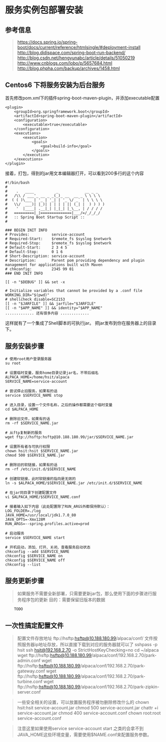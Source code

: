 # 服务实例包部署安装

## 参考信息
> https://docs.spring.io/spring-boot/docs/current/reference/htmlsingle/#deployment-install
> http://blog.didispace.com/spring-boot-run-backend/
> http://blog.csdn.net/hengyunabc/article/details/51050219
> http://www.cnblogs.com/lobo/p/5657684.html
> http://blog.phpha.com/backup/archives/1458.html

## Centos6 下将服务安装为后台服务

首先修改pom.xml下的插件spring-boot-maven-plugin，并添加executable配置
```
<plugin>
    <groupId>org.springframework.boot</groupId>
    <artifactId>spring-boot-maven-plugin</artifactId>
    <configuration>
        <executable>true</executable>
    </configuration>
    <executions>
        <execution>
            <goals>
                <goal>build-info</goal>
            </goals>
        </execution>
    </executions>
</plugin>
```

接着，打包，得到的jar用文本编辑器打开，可以看到200多行的这个内容
```
#!/bin/bash
#
#    .   ____          _            __ _ _
#   /\\ / ___'_ __ _ _(_)_ __  __ _ \ \ \ \
#  ( ( )\___ | '_ | '_| | '_ \/ _` | \ \ \ \
#   \\/  ___)| |_)| | | | | || (_| |  ) ) ) )
#    '  |____| .__|_| |_|_| |_\__, | / / / /
#   =========|_|==============|___/=/_/_/_/
#   :: Spring Boot Startup Script ::
#

### BEGIN INIT INFO
# Provides:          service-account
# Required-Start:    $remote_fs $syslog $network
# Required-Stop:     $remote_fs $syslog $network
# Default-Start:     2 3 4 5
# Default-Stop:      0 1 6
# Short-Description: service-account
# Description:       Parent pom providing dependency and plugin management for applications built with Maven
# chkconfig:         2345 99 01
### END INIT INFO

[[ -n "$DEBUG" ]] && set -x

# Initialize variables that cannot be provided by a .conf file
WORKING_DIR="$(pwd)"
# shellcheck disable=SC2153
[[ -n "$JARFILE" ]] && jarfile="$JARFILE"
[[ -n "$APP_NAME" ]] && identity="$APP_NAME"
............. 还有很多内容 .............
```

这样就有了一个集成了Shell脚本的可执行jar。
把jar发布到你在服务器上的目录下。

## 服务安装步骤
```
# 使用root用户登录服务器
su root

# 设置临时变量，服务home目录记录jar名，不带后缀名
ALPACA_HOME=/home/hsit/alpaca
SERVICE_NAME=service-account

# 尝试停止旧服务，如果有的话
service $SERVICE_NAME stop

# 进入目录，设置一个文件名称，之后的操作都需要这个临时变量
cd $ALPACA_HOME

# 删除旧文件，如果有的话
rm -rf $SERVICE_NAME.jar

# 从ftp复制新的服务
wget ftp://hsftp:hsftp@10.188.180.99/jar/$SERVICE_NAME.jar

# 设置所有者与可执行权限
chown hsit:hsit $SERVICE_NAME.jar
chmod 500 $SERVICE_NAME.jar

# 删除旧的软链接，如果有的话
rm -rf /etc/init.d/$SERVICE_NAME

# 创建软链接，此时软链接的指向是无效的
ln -s $ALPACA_HOME/$SERVICE_NAME.jar /etc/init.d/$SERVICE_NAME

# 在jar同目录下创建配置文件
vi $ALPACA_HOME/$SERVICE_NAME.conf

# 接着输入如下内容（此处配置除了RUN_ARGS外都保持默认）：
LOG_FOLDER=./log
JAVA_HOME=/usr/local/jdk1.7.0_80
JAVA_OPTS=-Xmx128M
RUN_ARGS=--spring.profiles.active=prod

# 启动服务
service $SERVICE_NAME start

# 开机启动，添加、打开、关闭、查看服务启动状态
chkconfig --add $SERVICE_NAME
chkconfig $SERVICE_NAME on
chkconfig $SERVICE_NAME off
chkconfig --list
```

## 服务更新步骤
> 如果服务不需要全新部署，只需要更新jar包，那么使用下面的步骤进行服务程序包的更新
> 目的：需要保留旧版本的数据

```
    TODO
```

## 一次性搞定配置文件
> 配置文件存放地址 ftp://hsftp:hsftp@10.188.180.99/alpaca/conf/
> 文件按照服务器ip地址存放，所以直接下载到对应的服务器就可以了
sshpass -p hsit ssh hsit@192.168.2.70 -o StrictHostKeyChecking=no
cd ~/alpaca
wget ftp://hsftp:hsftp@10.188.180.99/alpaca/conf/192.168.2.70/park-admin.conf
wget ftp://hsftp:hsftp@10.188.180.99/alpaca/conf/192.168.2.70/park-gateway.conf
wget ftp://hsftp:hsftp@10.188.180.99/alpaca/conf/192.168.2.70/park-turbine.conf
wget ftp://hsftp:hsftp@10.188.180.99/alpaca/conf/192.168.2.70/park-zipkin-server.conf


> 一些安全相关的设置，可以放置服务程序被勿删除修改什么的
chown hsit:hsit service-account.jar
chmod 500 service-account.jar
chattr +i service-account.jar
chmod 400 service-account.conf
chown root:root service-account.conf

> 注意这里如果使用service service-account start 之类的会拿不到JAVA_HOME这些环境变量，需要使用$NAME.conf来配置服务参数。